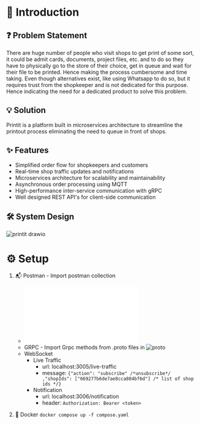 # 📖 Introduction

## ❓ Problem Statement
There are huge number of people who visit shops to get print of some sort, it could be admit cards, documents, project files, etc. and
to do so they have to physically go to the store of their choice, get in queue and wait for their file to be printed. Hence making the process
cumbersome and time taking. Even though alternatives exist, like using Whatsapp to do so, but it requires trust from the shopkeeper and is not dedicated
for this purpose. Hence indicating the need for a dedicated product to solve this problem.


## 💡 Solution
Printit is a platform built in microservices architecture to streamline the printout process eliminating the need to queue in front of shops.


## ✨ Features
- Simplified order flow for shopkeepers and customers
- Real-time shop traffic updates and notifications
- Microservices architecture for scalability and maintainability
- Asynchronous order processing using MQTT
- High-performance inter-service communication with gRPC
- Well designed REST API's for client-side communication

## 🛠️ System Design

![printit drawio](https://github.com/AnuragProg/printit-microservices-monorepo/assets/95378716/5e010bf7-9c69-4269-a28d-a71046c90561)

# ⚙️  Setup

1. 📬 Postman - Import postman collection
    - ![Rest API Collection](./postman/rest_collection.json)
    - GRPC - Import Grpc methods from .proto files in ![proto](./proto)
    - WebSocket
        - Live Traffic
            - url: localhost:3005/live-traffic
            - message: ```{"action": "subscribe" /*unsubscribe*/ ,"shopIds": ["669277b6de7ae8cca804bf6d"] /* list of shop ids */}```
        - Notification
            - url: localhost:3006/notification
            - header: ```Authorization: Bearer <token>```

2. 🐳 Docker ```docker compose up -f compose.yaml```
